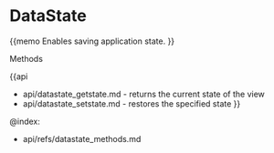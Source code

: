 DataState 
=============

{{memo Enables saving application state. }}





<div class='h2'>Methods</div>

{{api
- api/datastate_getstate.md - returns the current state of the view
- api/datastate_setstate.md - restores the specified state
}}





@index:
- api/refs/datastate_methods.md

